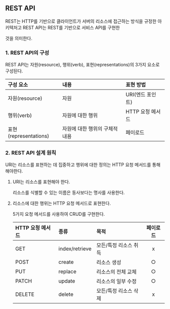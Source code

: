 

## REST API



REST는 HTTP를 기반으로 클라이언트가 서버의 리소스에 접근하는 방식을 규정한 아키텍처고 REST API는 REST를 기반으로 서비스 API를 구현한

것을 의미한다.



### 1. REST API의 구성

REST API는 자원(resource), 행위(verb), 표현(representations)의 3가지 요소로 구성된다.

| 구성 요소             | 내용                           | 표현 방법        |
| :-------------------- | :----------------------------- | :--------------- |
| 자원(resource)        | 자원                           | URI(엔드 포인트) |
| 행위(verb)            | 자원에 대한 행위               | HTTP 요청 메서드 |
| 표현(representations) | 자원에 대한 행위의 구체적 내용 | 페이로드         |



### 2. REST API 설계 원칙

URI는 리소스를 표현하는 데 집중하고 행위에 대한 정의는 HTTP 요청 메서드를 통해 해야한다.



1. URI는 리소스를 표현해야 한다.

   리소스를 식별할 수 있는 이름은 동사보다는 명사를 사용한다.

2. 리소스에 대한 행위는 HTTP 요청 메서드로 표현한다.

   5가지 요청 메서드를 사용하여 CRUD를 구현한다.

   | HTTP 요청 메서드 | 종류           | 목적                  | 페이로드 |
   | :--------------- | :------------- | :-------------------- | :------: |
   | GET              | index/retrieve | 모든/특정 리소스 취득 |    x     |
   | POST             | create         | 리소스 생성           |    ○     |
   | PUT              | replace        | 리소스의 전체 교체    |    ○     |
   | PATCH            | update         | 리소스의 일부 수정    |    ○     |
   | DELETE           | delete         | 모든/특정 리소스 삭제 |    x     |

